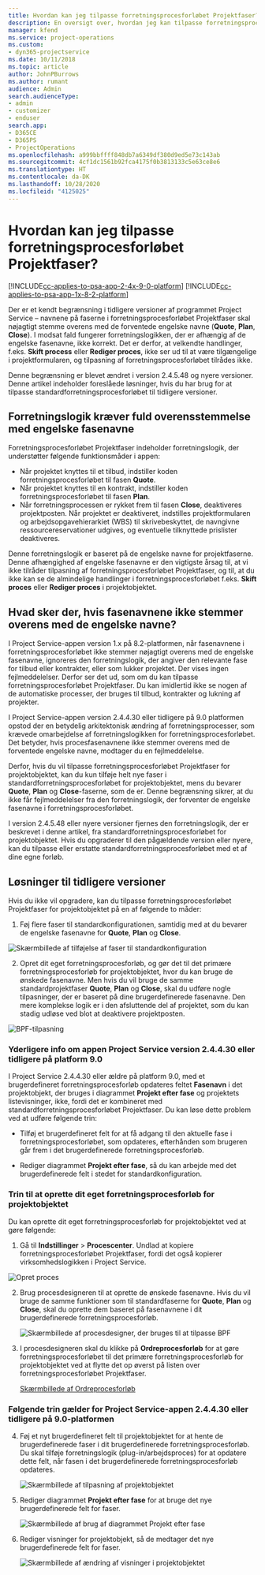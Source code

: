 ```yaml
---
title: Hvordan kan jeg tilpasse forretningsprocesforløbet Projektfaser?
description: En oversigt over, hvordan jeg kan tilpasse forretningsprocesforløbet Projektfaser.
manager: kfend
ms.service: project-operations
ms.custom:
- dyn365-projectservice
ms.date: 10/11/2018
ms.topic: article
author: JohnPBurrows
ms.author: rumant
audience: Admin
search.audienceType:
- admin
- customizer
- enduser
search.app:
- D365CE
- D365PS
- ProjectOperations
ms.openlocfilehash: a999bbffff848db7a6349df380d9ed5e73c143ab
ms.sourcegitcommit: 4cf1dc1561b92fca4175f0b3813133c5e63ce8e6
ms.translationtype: HT
ms.contentlocale: da-DK
ms.lasthandoff: 10/28/2020
ms.locfileid: "4125025"
---
```

# <a name="how-do-i-customize-the-project-stages-business-process-flow"></a>Hvordan kan jeg tilpasse forretningsprocesforløbet Projektfaser?
[!INCLUDE[cc-applies-to-psa-app-2-4x-9-0-platform](../includes/cc-applies-to-psa-app-2-4x-9-0-platform.md)]
[!INCLUDE[cc-applies-to-psa-app-1x-8-2-platform](../includes/cc-applies-to-psa-app-1x-8-2-platform.md)]

Der er et kendt begrænsning i tidligere versioner af programmet Project Service – navnene på faserne i forretningsprocesforløbet Projektfaser skal nøjagtigt stemme overens med de forventede engelske navne (**Quote**, **Plan**, **Close**). I modsat fald fungerer forretningslogikken, der er afhængig af de engelske fasenavne, ikke korrekt. Det er derfor, at velkendte handlinger, f.eks. **Skift process** eller **Rediger proces**, ikke ser ud til at være tilgængelige i projektformularen, og tilpasning af forretningsprocesforløbet tilrådes ikke. 

Denne begrænsning er blevet ændret i version 2.4.5.48 og nyere versioner. Denne artikel indeholder foreslåede løsninger, hvis du har brug for at tilpasse standardforretningsprocesforløbet til tidligere versioner.  

## <a name="business-logic-requires-an-exact-match-with-english-stage-names"></a>Forretningslogik kræver fuld overensstemmelse med engelske fasenavne

Forretningsprocesforløbet Projektfaser indeholder forretningslogik, der understøtter følgende funktionsmåder i appen:
- Når projektet knyttes til et tilbud, indstiller koden forretningsprocesforløbet til fasen **Quote**.
- Når projektet knyttes til en kontrakt, indstiller koden forretningsprocesforløbet til fasen **Plan**.
- Når forretningsprocessen er rykket frem til fasen **Close**, deaktiveres projektposten. Når projektet er deaktiveret, indstilles projektformularen og arbejdsopgavehierarkiet (WBS) til skrivebeskyttet, de navngivne ressourcereservationer udgives, og eventuelle tilknyttede prislister deaktiveres.

Denne forretningslogik er baseret på de engelske navne for projektfaserne. Denne afhængighed af engelske fasenavne er den vigtigste årsag til, at vi ikke tilråder tilpasning af forretningsprocesforløbet Projektfaser, og til, at du ikke kan se de almindelige handlinger i forretningsprocesforløbet f.eks. **Skift proces** eller **Rediger proces** i projektobjektet.

## <a name="what-happens-if-the-stage-names-dont-match-the-english-names"></a>Hvad sker der, hvis fasenavnene ikke stemmer overens med de engelske navne?

I Project Service-appen version 1.x på 8.2-platformen, når fasenavnene i forretningsprocesforløbet ikke stemmer nøjagtigt overens med de engelske fasenavne, ignoreres den forretningslogik, der angiver den relevante fase for tilbud eller kontrakter, eller som lukker projektet. Der vises ingen fejlmeddelelser. Derfor ser det ud, som om du kan tilpasse forretningsprocesforløbet Projektfaser. Du kan imidlertid ikke se nogen af de automatiske processer, der bruges til tilbud, kontrakter og lukning af projekter.

I Project Service-appen version 2.4.4.30 eller tidligere på 9.0 platformen opstod der en betydelig arkitektonisk ændring af forretningsprocesser, som krævede omarbejdelse af forretningslogikken for forretningsprocesforløbet. Det betyder, hvis procesfasenavnene ikke stemmer overens med de forventede engelske navne, modtager du en fejlmeddelelse. 

Derfor, hvis du vil tilpasse forretningsprocesforløbet Projektfaser for projektobjektet, kan du kun tilføje helt nye faser i standardforretningsprocesforløbet for projektobjektet, mens du bevarer **Quote**, **Plan** og **Close**-faserne, som de er. Denne begrænsning sikrer, at du ikke får fejlmeddelelser fra den forretningslogik, der forventer de engelske fasenavne i forretningsprocesforløbet.

I version 2.4.5.48 eller nyere versioner fjernes den forretningslogik, der er beskrevet i denne artikel, fra standardforretningsprocesforløbet for projektobjektet. Hvis du opgraderer til den pågældende version eller nyere, kan du tilpasse eller erstatte standardforretningsprocesforløbet med et af dine egne forløb. 

## <a name="workarounds-for-earlier-versions"></a>Løsninger til tidligere versioner

Hvis du ikke vil opgradere, kan du tilpasse forretningsprocesforløbet Projektfaser for projektobjektet på en af følgende to måder:

1. Føj flere faser til standardkonfigurationen, samtidig med at du bevarer de engelske fasenavne for **Quote**, **Plan** og **Close**.


![Skærmbillede af tilføjelse af faser til standardkonfiguration](media/FAQ-Customize-BPF-1.png)
 
2. Opret dit eget forretningsprocesforløb, og gør det til det primære forretningsprocesforløb for projektobjektet, hvor du kan bruge de ønskede fasenavne. Men hvis du vil bruge de samme standardprojektfaser **Quote**, **Plan** og **Close**, skal du udføre nogle tilpasninger, der er baseret på dine brugerdefinerede fasenavne. Den mere komplekse logik er i den afsluttende del af projektet, som du kan stadig udløse ved blot at deaktivere projektposten.

![BPF-tilpasning](media/FAQ-Customize-BPF-2.png)

### <a name="additional-considerations-for-project-service-app-version-24430-or-earlier-on-platform-90"></a>Yderligere info om appen Project Service version 2.4.4.30 eller tidligere på platform 9.0

I Project Service 2.4.4.30 eller ældre på platform 9.0, med et brugerdefineret forretningsprocesforløb opdateres feltet **Fasenavn** i det projektobjekt, der bruges i diagrammet **Projekt efter fase** og projektets listevisninger, ikke, fordi det er kombineret med standardforretningsprocesforløbet Projektfaser. Du kan løse dette problem ved at udføre følgende trin:

- Tilføj et brugerdefineret felt for at få adgang til den aktuelle fase i forretningsprocesforløbet, som opdateres, efterhånden som brugeren går frem i det brugerdefinerede forretningsprocesforløb.

- Rediger diagrammet **Projekt efter fase**, så du kan arbejde med det brugerdefinerede felt i stedet for standardkonfiguration.

### <a name="steps-to-create-your-own-business-process-flow-for-the-project-entity"></a>Trin til at oprette dit eget forretningsprocesforløb for projektobjektet

Du kan oprette dit eget forretningsprocesforløb for projektobjektet ved at gøre følgende:

1. Gå til **Indstillinger** > **Procescenter**. Undlad at kopiere forretningsprocesforløbet Projektfaser, fordi det også kopierer virksomhedslogikken i Project Service.

  ![Opret proces](media/FAQ-Customize-BPF-3.png)

2. Brug procesdesigneren til at oprette de ønskede fasenavne. Hvis du vil bruge de samme funktioner som til standardfaserne for **Quote**, **Plan** og **Close**, skal du oprette dem baseret på fasenavnene i dit brugerdefinerede forretningsprocesforløb.

   ![Skærmbillede af procesdesigner, der bruges til at tilpasse BPF](media/FAQ-Customize-BPF-4.png) 

3. I procesdesigneren skal du klikke på **Ordreprocesforløb** for at gøre forretningsprocesforløbet til det primære forretningsprocesforløb for projektobjektet ved at flytte det op øverst på listen over forretningsprocesforløbet Projektfaser.


   [Skærmbillede af Ordreprocesforløb](media/FAQ-Customize-BPF-5-720.png)

### <a name="the-following-steps-apply-to-project-service-app-24430-or-earlier-on-the-90-platform"></a>Følgende trin gælder for Project Service-appen 2.4.4.30 eller tidligere på 9.0-platformen

4. Føj et nyt brugerdefineret felt til projektobjektet for at hente de brugerdefinerede faser i dit brugerdefinerede forretningsprocesforløb. Du skal tilføje forretningslogik (plug-in/arbejdsproces) for at opdatere dette felt, når fasen i det brugerdefinerede forretningsprocesforløb opdateres.

   ![Skærmbillede af tilpasning af projektobjektet](media/FAQ-Customize-BPF-6-720.png)

5. Rediger diagrammet **Projekt efter fase** for at bruge det nye brugerdefinerede felt for faser.

   ![Skærmbillede af brug af diagrammet Projekt efter fase](media/FAQ-Customize-BPF-7-720.png)

6. Rediger visninger for projektobjekt, så de medtager det nye brugerdefinerede felt for faser.

   ![Skærmbillede af ændring af visninger i projektobjektet](media/FAQ-Customize-BPF-8-720.png)

